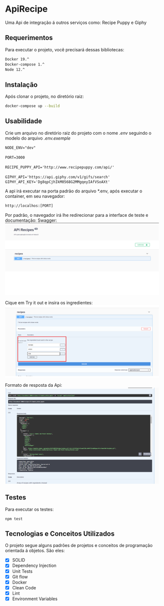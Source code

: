 # ApiRecipe
Uma Api de integração á outros serviços como: Recipe Puppy e Giphy

## Requerimentos
Para executar o projeto, você precisará dessas bibliotecas:
```bash
Docker 19.^
Docker-compose 1.^
Node 12.^
```

## Instalação
Após clonar o projeto, no diretório raiz:
```bash
docker-compose up --build 
```

## Usabilidade
Crie um arquivo no diretório raiz do projeto com o nome *.env* seguindo o modelo do arquivo *.env.exemple*
```
NODE_ENV="dev"

PORT=3000

RECIPE_PUPPY_API='http://www.recipepuppy.com/api/'

GIPHY_API='https://api.giphy.com/v1/gifs/search'
GIPHY_API_KEY='Dg8qpCjhIkM0568G2MMgqeyIAfVSoAXt'
```

A api irá executar na porta padrão do arquivo *.env, após executar o container, em seu navegador: 
```bash
http://localhos:[PORT]
```

Por padrão, o navegador irá lhe redirecionar para a interface de teste e documentação: Swagger:
![](/images/swagger_init.png)

Cique em Try it out e insira os ingredientes:
![](/images/swagger_parameters.png)

Formato de resposta da Api:
![](/images/swagger_response.png)

## Testes
Para executar os testes:
```
npm test
```

## Tecnologias e Conceitos Utilizados
O projeto segue alguns padrões de projetos e conceitos de programação orientada á objetos. São eles:
- [x] SOLID
- [x] Dependency Injection
- [x] Unit Tests
- [x] Git flow
- [x] Docker
- [x] Clean Code
- [x] Lint
- [x] Environment Variables
